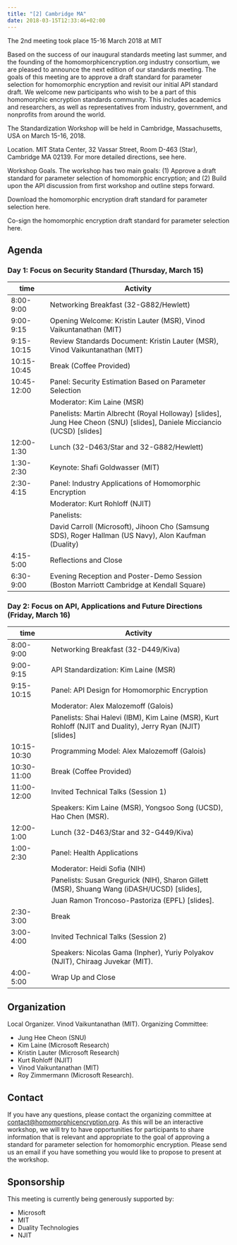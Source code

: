 ```yaml
---
title: "[2] Cambridge MA"
date: 2018-03-15T12:33:46+02:00
---
```


The 2nd meeting took place 15-16 March 2018 at MIT

Based on the success of our inaugural standards meeting last summer, and the founding of the homomorphicencryption.org industry consortium, we are pleased to announce the next edition of our standards meeting. 
The goals of this meeting are to approve a draft standard for parameter selection for homomorphic encryption and revisit our initial API standard draft. 
We welcome new participants who wish to be a part of this homomorphic encryption standards community. 
This includes academics and researchers, as well as representatives from industry, government, and nonprofits from around the world.

The Standardization Workshop will be held in Cambridge, Massachusetts, USA on March 15-16, 2018.

Location. MIT Stata Center, 32 Vassar Street, Room D-463 (Star), Cambridge MA 02139. For more detailed directions, see here.

Workshop Goals. The workshop has two main goals: (1) Approve a draft standard for parameter selection of homomorphic encryption; and (2) Build upon the API discussion from first workshop and outline steps forward.

Download the homomorphic encryption draft standard for parameter selection here.

Co-sign the homomorphic encryption draft standard for parameter selection here.

## Agenda

### Day 1: Focus on Security Standard (Thursday, March 15)

| time        | Activity                                                                                                                |
|-------------|-------------------------------------------------------------------------------------------------------------------------|
| 8:00-9:00   | Networking Breakfast (32-G882/Hewlett)                                                                                  |
| 9:00-9:15   | Opening Welcome: Kristin Lauter (MSR), Vinod Vaikuntanathan (MIT)                                                       |
| 9:15-10:15  | Review Standards Document: Kristin Lauter (MSR), Vinod Vaikuntanathan (MIT)                                             |
| 10:15-10:45 | Break (Coffee Provided)                                                                                                 |
| 10:45-12:00 | Panel: Security Estimation Based on Parameter Selection                                                                 |
|             | Moderator: Kim Laine (MSR)                                                                                              |
|             | Panelists: Martin Albrecht (Royal Holloway) [slides], Jung Hee Cheon (SNU) [slides], Daniele Micciancio (UCSD) [slides] |
| 12:00-1:30  | Lunch (32-D463/Star and 32-G882/Hewlett)                                                                                |
| 1:30-2:30   | Keynote: Shafi Goldwasser (MIT)                                                                                         |
| 2:30-4:15   | Panel: Industry Applications of Homomorphic Encryption                                                                  |
|             | Moderator: Kurt Rohloff (NJIT)                                                                                          |
|             | Panelists:                                                                                                              |
|             | David Carroll (Microsoft), Jihoon Cho (Samsung SDS), Roger Hallman (US Navy), Alon Kaufman (Duality)                    |
| 4:15-5:00   | Reflections and Close                                                                                                   |
| 6:30-9:00   | Evening Reception and Poster-Demo Session (Boston Marriott Cambridge at Kendall Square)                                 |


### Day 2: Focus on API, Applications and Future Directions (Friday, March 16)

| time        | Activity                                                                                                   |
|-------------|------------------------------------------------------------------------------------------------------------|
| 8:00-9:00   | Networking Breakfast (32-D449/Kiva)                                                                        |
| 9:00-9:15   | API Standardization: Kim Laine (MSR)                                                                       |
| 9:15-10:15  | Panel: API Design for Homomorphic Encryption                                                               |
|             | Moderator: Alex Malozemoff (Galois)                                                                        |
|             | Panelists: Shai Halevi (IBM), Kim Laine (MSR), Kurt Rohloff (NJIT and Duality), Jerry Ryan (NJIT) [slides] |
| 10:15-10:30 | Programming Model: Alex Malozemoff (Galois)                                                                |
| 10:30-11:00 | Break (Coffee Provided)                                                                                    |
| 11:00-12:00 | Invited Technical Talks (Session 1)                                                                        |
|             | Speakers: Kim Laine (MSR), Yongsoo Song (UCSD), Hao Chen (MSR).                                            |
| 12:00-1:00  | Lunch (32-D463/Star and 32-G449/Kiva)                                                                      |
| 1:00-2:30   | Panel: Health Applications                                                                                 |
|             | Moderator: Heidi Sofia (NIH)                                                                               |
|             | Panelists: Susan Gregurick (NIH), Sharon Gillett (MSR), Shuang Wang (iDASH/UCSD) [slides],                 |
|             | Juan Ramon Troncoso-Pastoriza (EPFL) [slides].                                                             |
| 2:30-3:00   | Break                                                                                                      |
| 3:00-4:00   | Invited Technical Talks (Session 2)                                                                        |
|             | Speakers: Nicolas Gama (Inpher), Yuriy Polyakov (NJIT), Chiraag Juvekar (MIT).                             |
| 4:00-5:00   | Wrap Up and Close                                                                                          |


## Organization
Local Organizer. Vinod Vaikuntanathan (MIT).
Organizing Committee:
- Jung Hee Cheon (SNU)
- Kim Laine (Microsoft Research)
- Kristin Lauter (Microsoft Research)
- Kurt Rohloff (NJIT)
- Vinod Vaikuntanathan (MIT)
- Roy Zimmermann (Microsoft Research).

## Contact
If you have any questions, please contact the organizing committee at contact@homomorphicencryption.org. As this will be an interactive workshop, we will try to have opportunities for participants to share information that is relevant and appropriate to the goal of approving a standard for parameter selection for homomorphic encryption. Please send us an email if you have something you would like to propose to present at the workshop.

## Sponsorship
This meeting is currently being generously supported by:
- Microsoft
- MIT
- Duality Technologies
- NJIT

